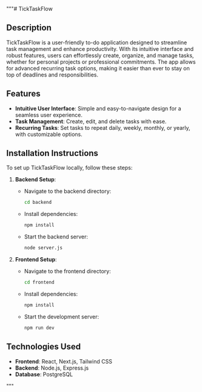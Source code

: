 """# TickTaskFlow

## Description
TickTaskFlow is a user-friendly to-do application designed to streamline task management and enhance productivity. With its intuitive interface and robust features, users can effortlessly create, organize, and manage tasks, whether for personal projects or professional commitments. The app allows for advanced recurring task options, making it easier than ever to stay on top of deadlines and responsibilities.

## Features
- **Intuitive User Interface**: Simple and easy-to-navigate design for a seamless user experience.
- **Task Management**: Create, edit, and delete tasks with ease.
- **Recurring Tasks**: Set tasks to repeat daily, weekly, monthly, or yearly, with customizable options.

## Installation Instructions
To set up TickTaskFlow locally, follow these steps:

1. **Backend Setup**:
   - Navigate to the backend directory:
     ```bash
     cd backend
     ```
   - Install dependencies:
     ```bash
     npm install
     ```
   - Start the backend server:
     ```bash
     node server.js
     ```

2. **Frontend Setup**:
   - Navigate to the frontend directory:
     ```bash
     cd frontend
     ```
   - Install dependencies:
     ```bash
     npm install
     ```
   - Start the development server:
     ```bash
     npm run dev
     ```

## Technologies Used
- **Frontend**: React, Next.js, Tailwind CSS
- **Backend**: Node.js, Express.js
- **Database**: PostgreSQL

"""
